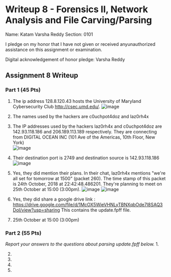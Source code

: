 Writeup 8 - Forensics II, Network Analysis and File Carving/Parsing
=====

Name: Katam Varsha Reddy
Section: 0101

I pledge on my honor that I have not given or received anyunauthorized assistance on this assignment or examination.

Digital acknowledgement of honor pledge: Varsha Reddy 

## Assignment 8 Writeup

### Part 1 (45 Pts)
1. The ip address 128.8.120.43 hosts the University of Maryland Cybersecurity Club http://csec.umd.edu/. 
![image](https://user-images.githubusercontent.com/42913716/47868849-b63fa200-dddb-11e8-88bb-355bcb80f3a6.png)

2. The names used by the hackers are c0uchpot4doz and laz0rh4x

3. The IP addresses used by the hackers laz0rh4x and c0uchpot4doz are 142.93.118.186 and 206.189.113.189 respectively. 
   They are connecting from DIGITAL OCEAN INC (101 Ave of the Americas, 10th Floor, New York)  
   ![image](https://user-images.githubusercontent.com/42913716/47867798-f6e9ec00-ddd8-11e8-811d-b73e9782ad97.png)

4. Their destination port is 2749 and destination source is 142.93.118.186
   ![image](https://user-images.githubusercontent.com/42913716/47866827-36630900-ddd6-11e8-97b1-daf3e86c4161.png)

5. Yes, they did mention their plans. In their chat, laz0rh4x mentions "we're all set for tomorrow at 1500" (packet 260). The time stamp    of this packet is 24th October, 2018 at 22:42:48.486201. They're planning to meet on 25th October at 15:00 (3:00pm). 
   ![image](https://user-images.githubusercontent.com/42913716/47866206-7a550e80-ddd4-11e8-949c-c699104de887.png)
   ![image](https://user-images.githubusercontent.com/42913716/47867382-b63da300-ddd7-11e8-8284-e5545b811c56.png)

6. Yes, they did share a google drive link : https://drive.google.com/file/d/1McOX5WjeVHNLyTBNXqbOde7l8SAQ3DoI/view?usp=sharing
   This contains the update.fpff file. 

7.  25th October at 15:00 (3:00pm)

### Part 2 (55 Pts)

*Report your answers to the questions about parsing update.fpff below.*
1.

2.

3.

4.

5.
